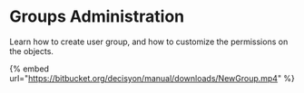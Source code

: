 # Groups Administration

Learn how to create user group, and how to customize the permissions on the objects.

{% embed url="https://bitbucket.org/decisyon/manual/downloads/NewGroup.mp4" %}



